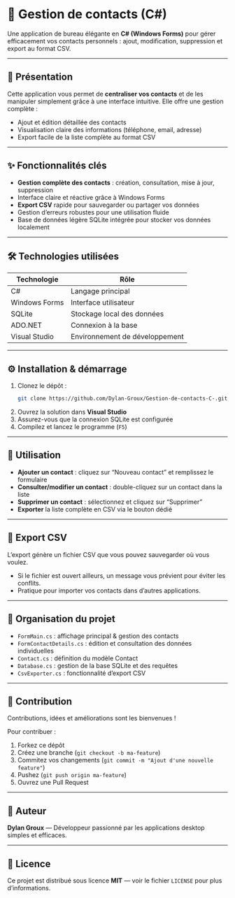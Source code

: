
# 📇 Gestion de contacts (C#)

Une application de bureau élégante en **C# (Windows Forms)** pour gérer efficacement vos contacts personnels : ajout, modification, suppression et export au format CSV.

---

## 🚀 Présentation

Cette application vous permet de **centraliser vos contacts** et de les manipuler simplement grâce à une interface intuitive. Elle offre une gestion complète :  

- Ajout et édition détaillée des contacts  
- Visualisation claire des informations (téléphone, email, adresse)  
- Export facile de la liste complète au format CSV

---

## ✨ Fonctionnalités clés

- **Gestion complète des contacts** : création, consultation, mise à jour, suppression  
- Interface claire et réactive grâce à Windows Forms  
- **Export CSV** rapide pour sauvegarder ou partager vos données  
- Gestion d’erreurs robustes pour une utilisation fluide  
- Base de données légère SQLite intégrée pour stocker vos données localement  

---

## 🛠 Technologies utilisées

| Technologie    | Rôle                      |
|----------------|---------------------------|
| C#             | Langage principal         |
| Windows Forms  | Interface utilisateur     |
| SQLite         | Stockage local des données|
| ADO.NET        | Connexion à la base       |
| Visual Studio  | Environnement de développement |

---

## ⚙️ Installation & démarrage

1. Clonez le dépôt :  
   ```bash
   git clone https://github.com/Dylan-Groux/Gestion-de-contacts-C-.git
   ```
2. Ouvrez la solution dans **Visual Studio**  
3. Assurez-vous que la connexion SQLite est configurée  
4. Compilez et lancez le programme (`F5`)

---

## 🎯 Utilisation

- **Ajouter un contact** : cliquez sur “Nouveau contact” et remplissez le formulaire  
- **Consulter/modifier un contact** : double-cliquez sur un contact dans la liste  
- **Supprimer un contact** : sélectionnez et cliquez sur “Supprimer”  
- **Exporter** la liste complète en CSV via le bouton dédié  

---

## 📂 Export CSV

L’export génère un fichier CSV que vous pouvez sauvegarder où vous voulez.  

- Si le fichier est ouvert ailleurs, un message vous prévient pour éviter les conflits.  
- Pratique pour importer vos contacts dans d’autres applications.

---

## 🧩 Organisation du projet

- `FormMain.cs` : affichage principal & gestion des contacts  
- `FormContactDetails.cs` : édition et consultation des données individuelles  
- `Contact.cs` : définition du modèle Contact  
- `Database.cs` : gestion de la base SQLite et des requêtes  
- `CsvExporter.cs` : fonctionnalité d’export CSV  

---

## 🤝 Contribution

Contributions, idées et améliorations sont les bienvenues !  

Pour contribuer :  
1. Forkez ce dépôt  
2. Créez une branche (`git checkout -b ma-feature`)  
3. Commitez vos changements (`git commit -m "Ajout d'une nouvelle feature"`)  
4. Pushez (`git push origin ma-feature`)  
5. Ouvrez une Pull Request

---

## 👤 Auteur

**Dylan Groux** — Développeur passionné par les applications desktop simples et efficaces.

---

## 📄 Licence

Ce projet est distribué sous licence **MIT** — voir le fichier `LICENSE` pour plus d’informations.
